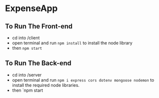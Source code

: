 # ExpenseApp
 
## To Run The Front-end
- cd into /client
- open terminal and run `npm install` to install the node library
- then `npm start`

## To Run The Back-end
- cd into /server
- open terminal and run `npm i express cors dotenv mongoose nodemon` to install the required node libraries.
- then `npm start